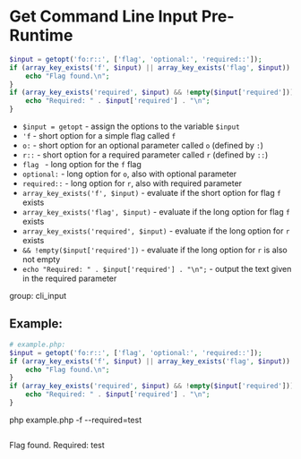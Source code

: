# Get Command Line Input Pre-Runtime

```php
$input = getopt('fo:r::', ['flag', 'optional:', 'required::']);
if (array_key_exists('f', $input) || array_key_exists('flag', $input)) {
    echo "Flag found.\n";
}
if (array_key_exists('required', $input) && !empty($input['required'])) {
    echo "Required: " . $input['required'] . "\n";
}
```

- ```$input = getopt``` - assign the options to the variable ``$input``
- ```'f``` - short option for a simple flag called ``f``
- ```o:``` - short option for an optional parameter called ``o`` (defined by ``:``)
- ```r::``` - short option for a required parameter called ``r`` (defined by ``::``)
- ```flag ``` - long option for the ``f`` flag
- ```optional:``` - long option for ``o``, also with optional parameter
- ```required::``` - long option for ``r``, also with required parameter
- ```array_key_exists('f', $input)``` - evaluate if the short option for flag ``f`` exists
- ```array_key_exists('flag', $input)``` - evaluate if the long option for flag ``f`` exists
- ```array_key_exists('required', $input)``` - evaluate if the long option for ``r`` exists
- ```&& !empty($input['required'])``` - evaluate if the long option for ``r`` is also not empty
- ```echo "Required: " . $input['required'] . "\n";``` - output the text given in the required parameter

group: cli_input

## Example: 
```php
# example.php:
$input = getopt('fo:r::', ['flag', 'optional:', 'required::']);
if (array_key_exists('f', $input) || array_key_exists('flag', $input)) {
    echo "Flag found.\n";
}
if (array_key_exists('required', $input) && !empty($input['required'])) {
    echo "Required: " . $input['required'] . "\n";
}
```

php example.php -f --required=test

```
```
Flag found.
Required: test

```

